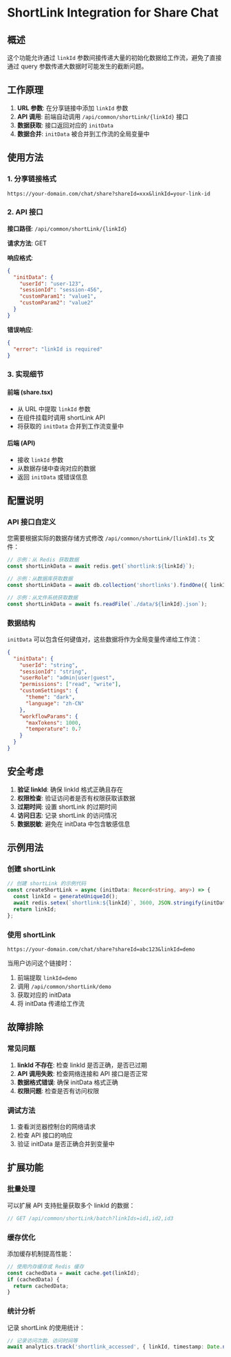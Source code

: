 # ShortLink Integration for Share Chat

## 概述

这个功能允许通过 `linkId` 参数间接传递大量的初始化数据给工作流，避免了直接通过 query 参数传递大数据时可能发生的截断问题。

## 工作原理

1. **URL 参数**: 在分享链接中添加 `linkId` 参数
2. **API 调用**: 前端自动调用 `/api/common/shortLink/{linkId}` 接口
3. **数据获取**: 接口返回对应的 `initData`
4. **数据合并**: `initData` 被合并到工作流的全局变量中

## 使用方法

### 1. 分享链接格式

```
https://your-domain.com/chat/share?shareId=xxx&linkId=your-link-id
```

### 2. API 接口

**接口路径**: `/api/common/shortLink/{linkId}`

**请求方法**: GET

**响应格式**:
```json
{
  "initData": {
    "userId": "user-123",
    "sessionId": "session-456",
    "customParam1": "value1",
    "customParam2": "value2"
  }
}
```

**错误响应**:
```json
{
  "error": "linkId is required"
}
```

### 3. 实现细节

#### 前端 (share.tsx)

- 从 URL 中提取 `linkId` 参数
- 在组件挂载时调用 shortLink API
- 将获取的 `initData` 合并到工作流变量中

#### 后端 (API)

- 接收 `linkId` 参数
- 从数据存储中查询对应的数据
- 返回 `initData` 或错误信息

## 配置说明

### API 接口自定义

您需要根据实际的数据存储方式修改 `/api/common/shortLink/[linkId].ts` 文件：

```typescript
// 示例：从 Redis 获取数据
const shortLinkData = await redis.get(`shortlink:${linkId}`);

// 示例：从数据库获取数据
const shortLinkData = await db.collection('shortlinks').findOne({ linkId });

// 示例：从文件系统获取数据
const shortLinkData = await fs.readFile(`./data/${linkId}.json`);
```

### 数据结构

`initData` 可以包含任何键值对，这些数据将作为全局变量传递给工作流：

```json
{
  "initData": {
    "userId": "string",
    "sessionId": "string", 
    "userRole": "admin|user|guest",
    "permissions": ["read", "write"],
    "customSettings": {
      "theme": "dark",
      "language": "zh-CN"
    },
    "workflowParams": {
      "maxTokens": 1000,
      "temperature": 0.7
    }
  }
}
```

## 安全考虑

1. **验证 linkId**: 确保 linkId 格式正确且存在
2. **权限检查**: 验证访问者是否有权限获取该数据
3. **过期时间**: 设置 shortLink 的过期时间
4. **访问日志**: 记录 shortLink 的访问情况
5. **数据脱敏**: 避免在 initData 中包含敏感信息

## 示例用法

### 创建 shortLink

```typescript
// 创建 shortLink 的示例代码
const createShortLink = async (initData: Record<string, any>) => {
  const linkId = generateUniqueId();
  await redis.setex(`shortlink:${linkId}`, 3600, JSON.stringify(initData)); // 1小时过期
  return linkId;
};
```

### 使用 shortLink

```
https://your-domain.com/chat/share?shareId=abc123&linkId=demo
```

当用户访问这个链接时：
1. 前端提取 `linkId=demo`
2. 调用 `/api/common/shortLink/demo`
3. 获取对应的 initData
4. 将 initData 传递给工作流

## 故障排除

### 常见问题

1. **linkId 不存在**: 检查 linkId 是否正确，是否已过期
2. **API 调用失败**: 检查网络连接和 API 接口是否正常
3. **数据格式错误**: 确保 initData 格式正确
4. **权限问题**: 检查是否有访问权限

### 调试方法

1. 查看浏览器控制台的网络请求
2. 检查 API 接口的响应
3. 验证 initData 是否正确合并到变量中

## 扩展功能

### 批量处理

可以扩展 API 支持批量获取多个 linkId 的数据：

```typescript
// GET /api/common/shortLink/batch?linkIds=id1,id2,id3
```

### 缓存优化

添加缓存机制提高性能：

```typescript
// 使用内存缓存或 Redis 缓存
const cachedData = await cache.get(linkId);
if (cachedData) {
  return cachedData;
}
```

### 统计分析

记录 shortLink 的使用统计：

```typescript
// 记录访问次数、访问时间等
await analytics.track('shortlink_accessed', { linkId, timestamp: Date.now() });
```